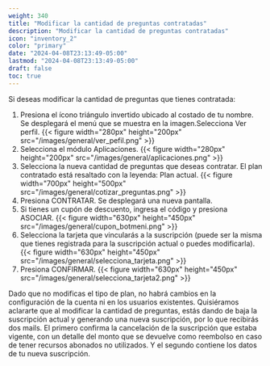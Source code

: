 ```yaml
---
weight: 340
title: "Modificar la cantidad de preguntas contratadas"
description: "Modificar la cantidad de preguntas contratadas"
icon: "inventory_2"
color: "primary"
date: "2024-04-08T23:13:49-05:00"
lastmod: "2024-04-08T23:13:49-05:00"
draft: false
toc: true
---
```



Si deseas modificar la cantidad de preguntas que tienes contratada:

1. Presiona el ícono triángulo invertido ubicado al costado de tu nombre. Se desplegará el menú que se muestra en la imagen.Selecciona Ver perfil.
{{< figure width="280px" height="200px" src="/images/general/ver_pefil.png" >}}
2. Selecciona el módulo Aplicaciones.
{{< figure width="280px" height="200px" src="/images/general/aplicaciones.png" >}}
3. Selecciona la nueva cantidad de preguntas que deseas contratar. El plan contratado está resaltado con la leyenda: Plan actual.
{{< figure width="700px" height="500px" src="/images/general/cotizar_preguntas.png" >}}
4. Presiona CONTRATAR. Se desplegará una nueva pantalla.
5. Si tienes un cupón de descuento, ingresa el código y presiona ASOCIAR.
{{< figure width="630px" height="450px" src="/images/general/cupon_botmeni.png" >}}
6. Selecciona la tarjeta que vincularás a la suscripción (puede ser la misma que tienes registrada para la suscripción actual o puedes modificarla). 
{{< figure width="630px" height="450px" src="/images/general/selecciona_tarjeta.png" >}}
7. Presiona CONFIRMAR.
{{< figure width="630px" height="450px" src="/images/general/selecciona_tarjeta2.png" >}}

Dado que no modificas el tipo de plan, no habrá cambios en la configuración de la cuenta ni en los usuarios existentes.
Quisiéramos aclararte que al modificar la cantidad de preguntas, estás dando de baja la suscripción actual y generando una nueva suscripción, por lo que recibirás dos mails. El primero confirma la cancelación de la suscripción que estaba vigente, con un detalle del monto que se devuelve como reembolso en caso de tener recursos abonados no utilizados. Y el segundo contiene los datos de tu nueva suscripción. 
